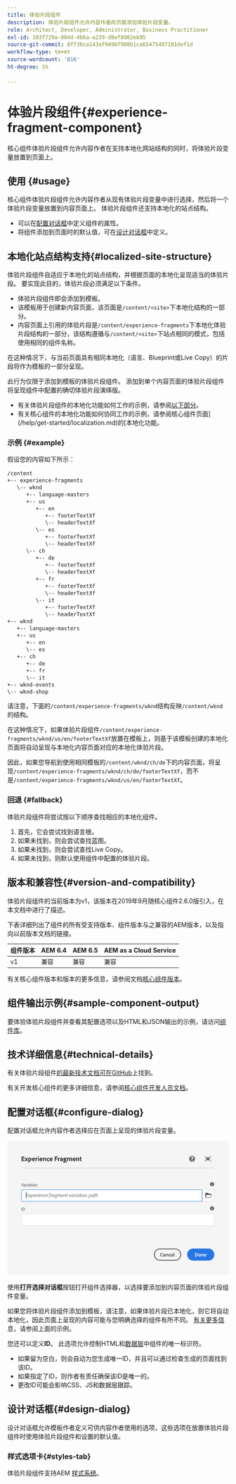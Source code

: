 ```yaml
---
title: 体验片段组件
description: 体验片段组件允许内容作者向页面添加体验片段变量。
role: Architect, Developer, Administrator, Business Practitioner
exl-id: 103f729a-084d-4b6a-a239-d8ef8902eb95
source-git-commit: 8ff36ca143af9496f988b1ca65475497181def1d
workflow-type: tm+mt
source-wordcount: '816'
ht-degree: 1%

---
```


# 体验片段组件{#experience-fragment-component}

核心组件体验片段组件允许内容作者在支持本地化网站结构的同时，将体验片段变量放置到页面上。

## 使用 {#usage}

核心组件体验片段组件允许内容作者从现有体验片段变量中进行选择，然后将一个体验片段变量放置到内容页面上。 体验片段组件还支持本地化的站点结构。

* 可以在[配置对话框](#configure-dialog)中定义组件的属性。
* 将组件添加到页面时的默认值，可在[设计对话框](#design-dialog)中定义。

## 本地化站点结构支持{#localized-site-structure}

体验片段组件自适应于本地化的站点结构，并根据页面的本地化呈现适当的体验片段。 要实现此目的，体验片段必须满足以下条件。

* 体验片段组件即会添加到模板。
* 该模板用于创建新内容页面，该页面是`/content/<site>`下本地化结构的一部分。
* 内容页面上引用的体验片段是`/content/experience-fragments`下本地化体验片段结构的一部分，该结构遵循与`/content/<site>`下站点相同的模式，包括使用相同的组件名称。

在这种情况下，与当前页面具有相同本地化（语言、Blueprint或Live Copy）的片段将作为模板的一部分呈现。

此行为仅限于添加到模板的体验片段组件。 添加到单个内容页面的体验片段组件将呈现组件中配置的确切体验片段演绎版。

* 有关体验片段组件的本地化功能如何工作的示例，请参阅[以下部分](#example)。
* 有关核心组件的本地化功能如何协同工作的示例，请参阅核心组件页面](/help/get-started/localization.md)的[本地化功能。

### 示例 {#example}

假设您的内容如下所示：

```
/content
+-- experience-fragments
   \-- wknd
      +-- language-masters
      +-- us
         +-- en
            +-- footerTextXf
            \-- headerTextXf
         \-- es
            +-- footerTextXf
            \-- headerTextXf
      \-- ch
         +-- de
            +-- footerTextXf
            \-- headerTextXf
         +-- fr
            +-- footerTextXf
            \-- headerTextXf
         \-- it
            +-- footerTextXf
            \-- headerTextXf
+-- wknd
   +-- language-masters
   +-- us
      +-- en
      \-- es
   +-- ch
      +-- de
      +-- fr
      \-- it
+-- wknd-events
\-- wknd-shop
```

请注意，下面的`/content/experience-fragments/wknd`结构反映`/content/wknd`的结构。

在这种情况下，如果体验片段组件`/content/experience-fragments/wknd/us/en/footerTextXf`放置在模板上，则基于该模板创建的本地化页面将自动呈现与本地化内容页面对应的本地化体验片段。

因此，如果您导航到使用相同模板的`/content/wknd/ch/de`下的内容页面，将呈现`/content/experience-fragments/wknd/ch/de/footerTextXf`，而不是`/content/experience-fragments/wknd/us/en/footerTextXf`。

### 回退 {#fallback}

体验片段组件将尝试按以下顺序查找相应的本地化组件。

1. 首先，它会尝试找到语言根。
1. 如果未找到，则会尝试查找蓝图。
1. 如果未找到，则会尝试查找Live Copy。
1. 如果未找到，则默认使用组件中配置的体验片段。

## 版本和兼容性{#version-and-compatibility}

体验片段组件的当前版本为v1，该版本在2019年9月随核心组件2.6.0版引入，在本文档中进行了描述。

下表详细列出了组件的所有受支持版本、组件版本与之兼容的AEM版本，以及指向以前版本文档的链接。

| 组件版本 | AEM 6.4 | AEM 6.5 | AEM as a Cloud Service |
|--- |--- |---|---|
| v1 | 兼容 | 兼容 | 兼容 |

有关核心组件版本和版本的更多信息，请参阅文档[核心组件版本](/help/versions.md)。

## 组件输出示例{#sample-component-output}

要体验体验片段组件并查看其配置选项以及HTML和JSON输出的示例，请访问[组件库](https://adobe.com/go/aem_cmp_library_xf)。

## 技术详细信息{#technical-details}

有关体验片段组件[的最新技术文档可在GitHub](https://adobe.com/go/aem_cmp_tech_xf_v1)上找到。

有关开发核心组件的更多详细信息，请参阅[核心组件开发人员文档](/help/developing/overview.md)。

## 配置对话框{#configure-dialog}

配置对话框允许内容作者选择应在页面上呈现的体验片段变量。

![体验片段组件的编辑对话框](/help/assets/experience-fragment-edit.png)

使用&#x200B;**打开选择对话框**&#x200B;按钮打开组件选择器，以选择要添加到内容页面的体验片段组件变量。

如果您将体验片段组件添加到模板，请注意，如果体验片段已本地化，则它将自动本地化，因此页面上呈现的内容可能与您明确选择的组件有所不同。 [有关更多信](#example) 息，请参阅上面的示例。

您还可以定义&#x200B;**ID**。 此选项允许控制HTML和[数据层](/help/developing/data-layer/overview.md)中组件的唯一标识符。

* 如果留为空白，则会自动为您生成唯一ID，并且可以通过检查生成的页面找到该ID。
* 如果指定了ID，则作者有责任确保该ID是唯一的。
* 更改ID可能会影响CSS、JS和数据层跟踪。

## 设计对话框{#design-dialog}

设计对话框允许模板作者定义可供内容作者使用的选项，这些选项在放置体验片段组件时使用体验片段组件和设置的默认值。

### 样式选项卡{#styles-tab}

体验片段组件支持AEM [样式系统](/help/get-started/authoring.md#component-styling)。
